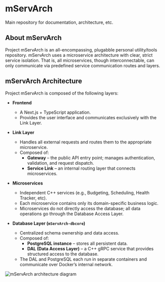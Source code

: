 # mServArch
Main repository for documentation, architecture, etc.

## About mServArch
Project mServArch is an all-encompassing, plugabble personal utility/tools repository. mServArch uses a microservice architecture with clear, strict service isolation. That is, all microservices, though interconnectable, can only communicate via predefined service communication routes and layers.

## mServArch Architecture

Project mServArch is composed of the following layers:

- **Frontend**  
  - A Next.js + TypeScript application.  
  - Provides the user interface and communicates exclusively with the Link Layer.

- **Link Layer**  
  - Handles all external requests and routes them to the appropriate microservice.  
  - Composed of:
    - **Gateway** – the public API entry point; manages authentication, validation, and request dispatch.
    - **Service Link** – an internal routing layer that connects microservices.

- **Microservices**  
  - Independent C++ services (e.g., Budgeting, Scheduling, Health Tracker, etc).
  - Each microservice contains only its domain-specific business logic.
  - Microservices do not directly access the database; all data operations go through the Database Access Layer.

- **Database Layer (`mServArch-dbcore`)**  
  - Centralized schema ownership and data access.
  - Composed of:
    - **PostgreSQL instance** – stores all persistent data.
    - **DAL (Data Access Layer)** – a C++ gRPC service that provides structured access to the database.
  - The DAL and PostgreSQL each run in separate containers and communicate over Docker’s internal network.

![mServArch architecture diagram](assets/mServArch-architecture.png)
